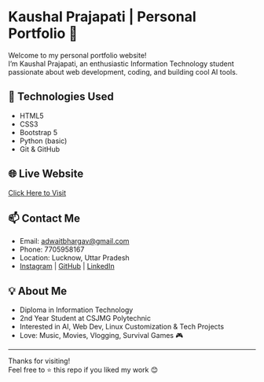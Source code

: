 # Kaushal Prajapati | Personal Portfolio 💼

Welcome to my personal portfolio website!  
I’m Kaushal Prajapati, an enthusiastic Information Technology student passionate about web development, coding, and building cool AI tools.

## 🚀 Technologies Used
- HTML5
- CSS3
- Bootstrap 5
- Python (basic)
- Git & GitHub

## 🌐 Live Website
[Click Here to Visit](https://KaushalPrajapatiii.github.io/Portfolio/)

## 📫 Contact Me
- Email: adwaitbhargav@gmail.com
- Phone: 7705958167
- Location: Lucknow, Uttar Pradesh
- [Instagram](https://instagram.com/the.luciifer_) | [GitHub](https://github.com/KaushalPrajapatiii) | [LinkedIn](https://www.linkedin.com/in/kaushalprajapatiii18)

## 💡 About Me
- Diploma in Information Technology  
- 2nd Year Student at CSJMG Polytechnic  
- Interested in AI, Web Dev, Linux Customization & Tech Projects  
- Love: Music, Movies, Vlogging, Survival Games 🎮

---

Thanks for visiting!  
Feel free to ⭐ this repo if you liked my work 😊
